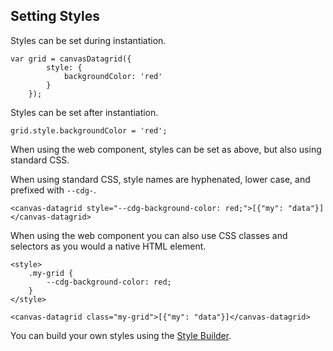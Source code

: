 Setting Styles
--------------

Styles can be set during instantiation.

    var grid = canvasDatagrid({
            style: {
                backgroundColor: 'red'
            }
        });

Styles can be set after instantiation.

    grid.style.backgroundColor = 'red';

When using the web component, styles can be set as above, but also using standard CSS.

When using standard CSS, style names are hyphenated, lower case, and prefixed with `--cdg-`.

    <canvas-datagrid style="--cdg-background-color: red;">[{"my": "data"}]</canvas-datagrid>

When using the web component you can also use CSS classes and selectors as you would a native HTML element.
    
    <style>
        .my-grid {
            --cdg-background-color: red;
        }
    </style>

    <canvas-datagrid class="my-grid">[{"my": "data"}]</canvas-datagrid>

You can build your own styles using the <a href="https://tonygermaneri.github.io/canvas-datagrid/tutorials/styleBuilder.html">Style Builder</a>.
